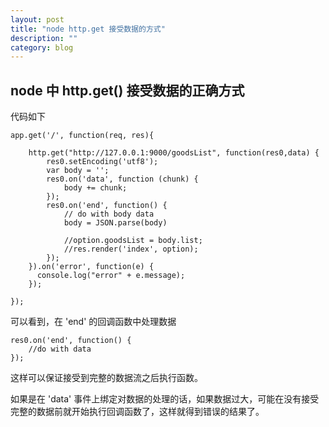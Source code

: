 ```yaml
---
layout: post
title: "node http.get 接受数据的方式"
description: ""
category: blog
---
```


## node 中 http.get() 接受数据的正确方式

代码如下

	app.get('/', function(req, res){
		
		http.get("http://127.0.0.1:9000/goodsList", function(res0,data) {
			res0.setEncoding('utf8');
			var body = '';
			res0.on('data', function (chunk) {
				body += chunk;
			});
			res0.on('end', function() {
				// do with body data
				body = JSON.parse(body)
				
			    //option.goodsList = body.list;
			    //res.render('index', option);
			});
		}).on('error', function(e) {
		  console.log("error" + e.message);
		});
		
	});

可以看到，在 'end' 的回调函数中处理数据

	res0.on('end', function() {
		//do with data
	});

这样可以保证接受到完整的数据流之后执行函数。

如果是在 'data' 事件上绑定对数据的处理的话，如果数据过大，可能在没有接受完整的数据前就开始执行回调函数了，这样就得到错误的结果了。

